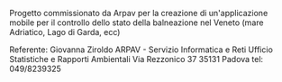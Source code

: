 Progetto commissionato da Arpav per la creazione di un'applicazione mobile per il controllo dello stato della balneazione nel Veneto (mare Adriatico, Lago di Garda, ecc)

Referente: Giovanna Ziroldo
ARPAV - Servizio Informatica e Reti
Ufficio Statistiche e Rapporti Ambientali
Via Rezzonico 37
35131 Padova
tel: 049/8239325
